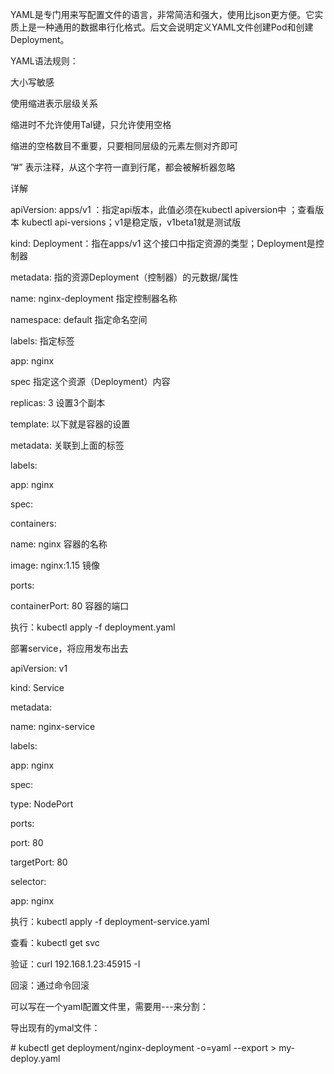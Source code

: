 YAML是专门用来写配置文件的语言，非常简洁和强大，使用比json更方便。它实质上是一种通用的数据串行化格式。后文会说明定义YAML文件创建Pod和创建Deployment。

YAML语法规则：

大小写敏感

使用缩进表示层级关系

缩进时不允许使用Tal键，只允许使用空格

缩进的空格数目不重要，只要相同层级的元素左侧对齐即可

”\#” 表示注释，从这个字符一直到行尾，都会被解析器忽略

详解

apiVersion: apps/v1 ：指定api版本，此值必须在kubectl apiversion中 ；查看版本 kubectl api-versions；v1是稳定版，v1beta1就是测试版

kind: Deployment：指在apps/v1 这个接口中指定资源的类型；Deployment是控制器

metadata: 指的资源Deployment（控制器）的元数据/属性

name: nginx-deployment 指定控制器名称

namespace: default 指定命名空间

labels: 指定标签

app: nginx

spec 指定这个资源（Deployment）内容

replicas: 3 设置3个副本

template: 以下就是容器的设置

metadata: 关联到上面的标签

labels:

app: nginx

spec:

containers:

name: nginx 容器的名称

image: nginx:1.15 镜像

ports:

containerPort: 80 容器的端口

执行：kubectl apply -f deployment.yaml

部署service，将应用发布出去

apiVersion: v1

kind: Service

metadata:

name: nginx-service

labels:

app: nginx

spec:

type: NodePort

ports:

port: 80

targetPort: 80

selector:

app: nginx

执行：kubectl apply -f deployment-service.yaml

查看：kubectl get svc

验证：curl 192.168.1.23:45915 -I

回滚：通过命令回滚

可以写在一个yaml配置文件里，需要用---来分割：

导出现有的ymal文件：

\# kubectl get deployment/nginx-deployment -o=yaml --export &gt; my-deploy.yaml

